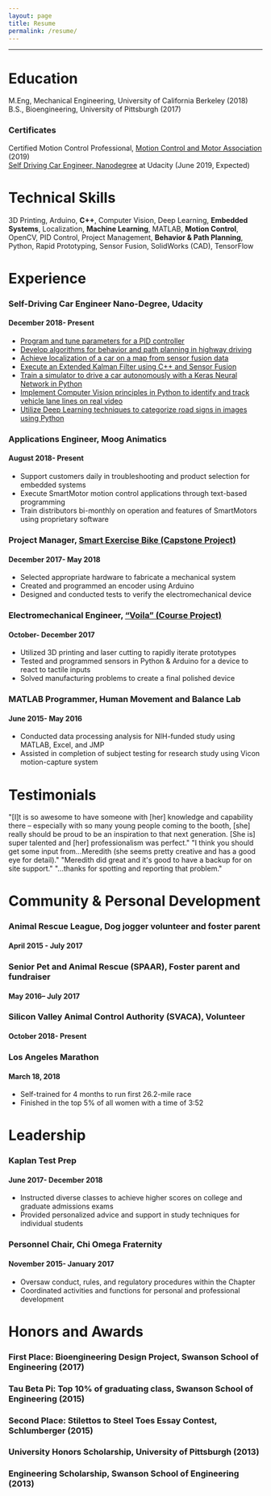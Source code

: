 ```yaml
---
layout: page
title: Resume
permalink: /resume/
---
```

***
# Education

M.Eng, Mechanical Engineering, University of California Berkeley (2018)
<br>B.S., Bioengineering, University of Pittsburgh (2017)

### Certificates

Certified Motion Control Professional, [Motion Control and Motor Association](https://www.motioncontrolonline.org/meet-certified-motion-control-professionals.cfm) (2019)
<br>[Self Driving Car Engineer, Nanodegree](https://www.udacity.com/course/self-driving-car-engineer-nanodegree--nd013#) at Udacity (June 2019, Expected)

# Technical Skills
3D Printing, Arduino, <b>C++</b>, Computer Vision, Deep Learning, <b>Embedded Systems</b>, Localization, <b>Machine Learning</b>, MATLAB, <b>Motion Control</b>, OpenCV, PID Control, Project Management, <b> Behavior & Path Planning</b>, Python, Rapid Prototyping, Sensor Fusion, SolidWorks (CAD), TensorFlow

# Experience

### Self-Driving Car Engineer Nano-Degree, Udacity				      	       
#### December 2018- Present
* [Program and tune parameters for a PID controller](https://meredithmeyer.info/PID)
* [Develop algorithms for behavior and path planning in highway driving](https://meredithmeyer.info/highway)
* [Achieve localization of a car on a map from sensor fusion data](https://meredithmeyer.info/Locate)
* [Execute an Extended Kalman Filter using C++ and Sensor Fusion](https://meredithmeyer.info/Kalman)
* [Train a simulator to drive a car autonomously with a Keras Neural Network in Python](https://meredithmeyer.info/autonomous)
* [Implement Computer Vision principles in Python to identify and track vehicle lane lines on real video](https://meredithmeyer.info/Lanes)
* [Utilize Deep Learning techniques to categorize road signs in images using Python](https://meredithmeyer.info/Signs)

### Applications Engineer, Moog Animatics                                 
#### August 2018- Present
* Support customers daily in troubleshooting and product selection for embedded systems
* Execute SmartMotor motion control applications through text-based programming
* Train distributors bi-monthly on operation and features of SmartMotors using proprietary software

### Project Manager, [Smart Exercise Bike (Capstone Project)](https://meredithmeyer.info/Workout)			      
#### December 2017- May 2018
* Selected appropriate hardware to fabricate a mechanical system
* Created and programmed an encoder using Arduino
* Designed and conducted tests to verify the electromechanical device

### Electromechanical Engineer, [“Voila” (Course Project)](https://meredithmeyer.info/Voila)			      	   
#### October- December 2017
* Utilized 3D printing and laser cutting to rapidly iterate prototypes
* Tested and programmed sensors in Python & Arduino for a device to react to tactile inputs
* Solved manufacturing problems to create a final polished device

### MATLAB Programmer, Human Movement and Balance Lab			 	              
#### June 2015- May 2016
* Conducted data processing analysis for NIH-funded study using MATLAB, Excel, and JMP
* Assisted in completion of subject testing for research study using Vicon motion-capture system

# Testimonials
"[I]t is so awesome to have someone with [her] knowledge and capability there – especially with so many young people coming to the booth, [she] really should be proud to be an inspiration to that next generation.  [She is] super talented and [her] professionalism was perfect."
"I think you should get some input from...Meredith (she seems pretty creative and has a good eye for detail)."
"Meredith did great and it's good to have a backup for on site support."
"...thanks for spotting and reporting that problem."

# Community & Personal Development

### Animal Rescue League, Dog jogger volunteer and foster parent	           		  
#### April 2015 - July 2017
### Senior Pet and Animal Rescue (SPAAR), Foster parent and fundraiser            	 
#### May 2016– July 2017
### Silicon Valley Animal Control Authority (SVACA), Volunteer						                                  
#### October 2018- Present
### Los Angeles Marathon			       						                                          
#### March 18, 2018
   * Self-trained for 4 months to run first 26.2-mile race 
   * Finished in the top 5% of all women with a time of 3:52

# Leadership

### Kaplan Test Prep							    	                                         
#### June 2017- December 2018
* Instructed diverse classes to achieve higher scores on college and graduate admissions exams
* Provided personalized advice and support in study techniques for individual students      

### Personnel Chair, Chi Omega Fraternity
#### November 2015- January 2017
* Oversaw conduct, rules, and regulatory procedures within the Chapter
* Coordinated activities and functions for personal and professional development

# Honors and Awards

### First Place: Bioengineering Design Project, Swanson School of Engineering (2017)
### Tau Beta Pi: Top 10% of graduating class, Swanson School of Engineering (2015)
### Second Place: Stilettos to Steel Toes Essay Contest, Schlumberger (2015)
### University Honors Scholarship, University of Pittsburgh (2013)
### Engineering Scholarship, Swanson School of Engineering (2013)



